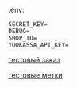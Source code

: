
.env:
```
SECRET_KEY=
DEBUG=
SHOP_ID=
YOOKASSA_API_KEY=
```

[тестовый заказ](http://127.0.0.1:8000/?LEVELS=1&FORM=3&TOPPING=3&WORDS=&COMMENTS=&NAME=test&PHONE=%2B79111234567&EMAIL=test%40test.ru&ADDRESS=asdasdasdasd&DATE=2022-05-10&TIME=11%3A11&DELIVCOMMENTS=#step4)

[тестовые метки](http://127.0.0.1:8000/?utm_source=yandex&utm_medium=cpc&utm_campaign={campaign_id}&utm_content={ad_id}&utm_term={keyword})